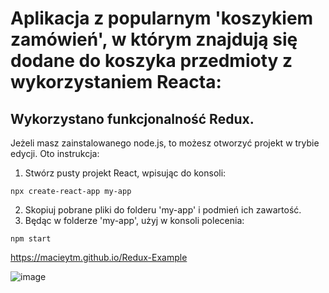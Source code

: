 # Aplikacja z popularnym 'koszykiem zamówień', w którym znajdują się dodane do koszyka przedmioty z wykorzystaniem Reacta:

## Wykorzystano funkcjonalność Redux.

Jeżeli masz zainstalowanego node.js, to możesz otworzyć projekt w trybie edycji. Oto instrukcja:

1. Stwórz pusty projekt React, wpisując do konsoli:
```
npx create-react-app my-app
```
2. Skopiuj pobrane pliki do folderu 'my-app' i podmień ich zawartość.
3. Będąc w folderze 'my-app', użyj w konsoli polecenia:
```
npm start
```
https://macieytm.github.io/Redux-Example

![image](https://user-images.githubusercontent.com/95743795/161573310-a16056eb-dea7-417b-97c0-e2d73abc8dff.png)
